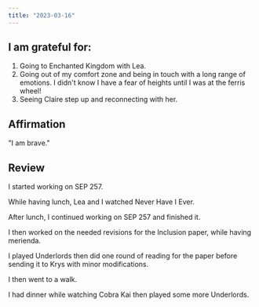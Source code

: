 ```yaml
---
title: "2023-03-16"
---
```

## I am grateful for:
1. Going to Enchanted Kingdom with Lea.
2. Going out of my comfort zone and being in touch with a long range of emotions. I didn't know I have a fear of heights until I was at the ferris wheel!
3. Seeing Claire step up and reconnecting with her.

## Affirmation

"I am brave."

## Review

I started working on SEP 257.

While having lunch, Lea and I watched Never Have I Ever.

After lunch, I continued working on SEP 257 and finished it.

I then worked on the needed revisions for the Inclusion paper, while having merienda.

I played Underlords then did one round of reading for the paper before sending it to Krys with minor modifications.

I then went to a walk.

I had dinner while watching Cobra Kai then played some more Underlords.